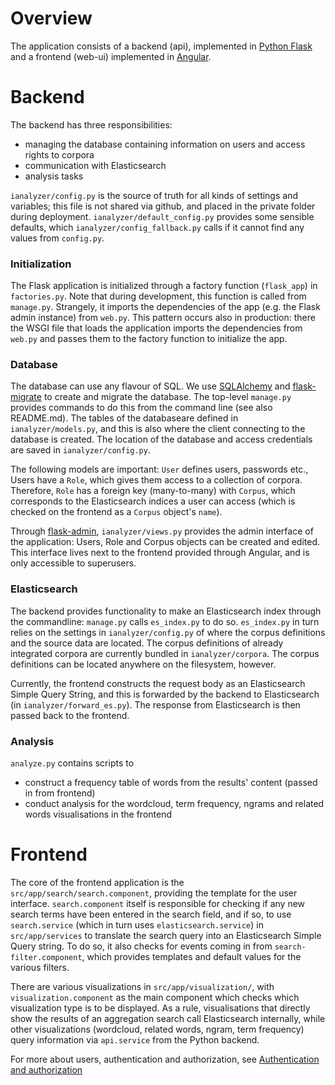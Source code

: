# Overview

The application consists of a backend (api), implemented in [Python Flask](http://flask.pocoo.org/) and a frontend (web-ui) implemented in [Angular](https://angular.io/).

# Backend

The backend has three responsibilities: 
- managing the database containing information on users and access rights to corpora
- communication with Elasticsearch
- analysis tasks

`ianalyzer/config.py` is the source of truth for all kinds of settings and variables; this file is not shared via github, and placed in the private folder during deployment. `ianalyzer/default_config.py` provides some sensible defaults, which `ianalyzer/config_fallback.py` calls if it cannot find any values from `config.py`.

### Initialization
The Flask application is initialized through a factory function (`flask_app`) in `factories.py`. Note that during development, this function is called from `manage.py`. Strangely, it imports the dependencies of the app (e.g. the Flask admin instance) from `web.py`. This pattern occurs also in production: there the WSGI file that loads the application imports the dependencies from `web.py` and passes them to the factory function to initialize the app.

### Database
The database can use any flavour of SQL. We use [SQLAlchemy](https://www.sqlalchemy.org/) and [flask-migrate](https://flask-migrate.readthedocs.io/en/latest/) to create and migrate the database. The top-level `manage.py` provides commands to do this from the command line (see also README.md). The tables of the databaseare defined in `ianalyzer/models.py`, and this is also where the client connecting to the database is created. The location of the database and access credentials are saved in `ianalyzer/config.py`.

The following models are important: `User` defines users, passwords etc., Users have a `Role`, which gives them access to a collection of corpora. Therefore, `Role` has a foreign key (many-to-many) with `Corpus`, which corresponds to the Elasticsearch indices a user can access (which is checked on the frontend as a `Corpus` object's `name`).

Through [flask-admin](https://flask-admin.readthedocs.io/en/latest/), `ianalyzer/views.py` provides the admin interface of the application: Users, Role and Corpus objects can be created and edited. This interface lives next to the frontend provided through Angular, and is only accessible to superusers.

### Elasticsearch
The backend provides functionality to make an Elasticsearch index through the commandline: `manage.py` calls `es_index.py` to do so. `es_index.py` in turn relies on the settings in `ianalyzer/config.py` of where the corpus definitions and the source data are located. The corpus definitions of already integrated corpora are currently bundled in `ianalyzer/corpora`. The corpus definitions can be located anywhere on the filesystem, however.

Currently, the frontend constructs the request body as an Elasticsearch Simple Query String, and this is forwarded by the backend to Elasticsearch (in `ianalyzer/forward_es.py`). The response from Elasticsearch is then passed back to the frontend.

### Analysis
`analyze.py` contains scripts to
- construct a frequency table of words from the results' content (passed in from frontend)
- conduct analysis for the wordcloud, term frequency, ngrams and related words visualisations in the frontend

# Frontend

The core of the frontend application is the `src/app/search/search.component`, providing the template for the user interface. `search.component` itself is responsible for checking if any new search terms have been entered in the search field, and if so, to use `search.service` (which in turn uses `elasticsearch.service`) in `src/app/services` to translate the search query into an Elasticsearch Simple Query string. To do so, it also checks for events coming in from `search-filter.component`, which provides templates and default values for the various filters.

There are various visualizations in `src/app/visualization/`, with `visualization.component` as the main component which checks which visualization type is to be displayed. As a rule, visualisations that directly show the results of an aggregation search call Elasticsearch internally, while other visualizations (wordcloud, related words, ngram, term frequency) query information via `api.service` from the Python backend.

For more about users, authentication and authorization, see [Authentication and authorization](./Authentication-and-authorization.md)
